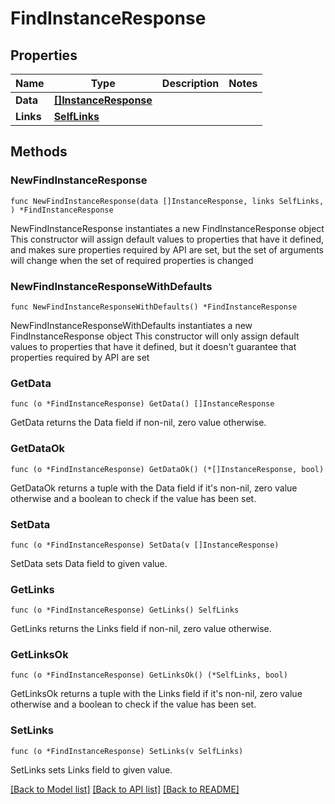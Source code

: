 # FindInstanceResponse

## Properties

Name | Type | Description | Notes
------------ | ------------- | ------------- | -------------
**Data** | [**[]InstanceResponse**](InstanceResponse.md) |  | 
**Links** | [**SelfLinks**](SelfLinks.md) |  | 

## Methods

### NewFindInstanceResponse

`func NewFindInstanceResponse(data []InstanceResponse, links SelfLinks, ) *FindInstanceResponse`

NewFindInstanceResponse instantiates a new FindInstanceResponse object
This constructor will assign default values to properties that have it defined,
and makes sure properties required by API are set, but the set of arguments
will change when the set of required properties is changed

### NewFindInstanceResponseWithDefaults

`func NewFindInstanceResponseWithDefaults() *FindInstanceResponse`

NewFindInstanceResponseWithDefaults instantiates a new FindInstanceResponse object
This constructor will only assign default values to properties that have it defined,
but it doesn't guarantee that properties required by API are set

### GetData

`func (o *FindInstanceResponse) GetData() []InstanceResponse`

GetData returns the Data field if non-nil, zero value otherwise.

### GetDataOk

`func (o *FindInstanceResponse) GetDataOk() (*[]InstanceResponse, bool)`

GetDataOk returns a tuple with the Data field if it's non-nil, zero value otherwise
and a boolean to check if the value has been set.

### SetData

`func (o *FindInstanceResponse) SetData(v []InstanceResponse)`

SetData sets Data field to given value.


### GetLinks

`func (o *FindInstanceResponse) GetLinks() SelfLinks`

GetLinks returns the Links field if non-nil, zero value otherwise.

### GetLinksOk

`func (o *FindInstanceResponse) GetLinksOk() (*SelfLinks, bool)`

GetLinksOk returns a tuple with the Links field if it's non-nil, zero value otherwise
and a boolean to check if the value has been set.

### SetLinks

`func (o *FindInstanceResponse) SetLinks(v SelfLinks)`

SetLinks sets Links field to given value.



[[Back to Model list]](../README.md#documentation-for-models) [[Back to API list]](../README.md#documentation-for-api-endpoints) [[Back to README]](../README.md)



